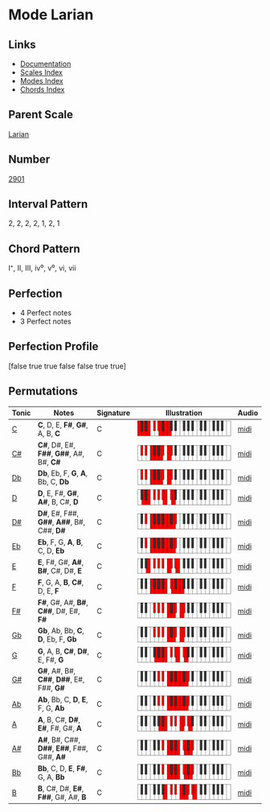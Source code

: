 # Mode Larian

## Links

- [Documentation](index.md)
- [Scales Index](Scales.md)
- [Modes Index](Modes.md)
- [Chords Index](Chords.md)

## Parent Scale

[Larian](ScaleLarian.md)

## Number

[2901](https://ianring.com/musictheory/scales/2901)

## Interval Pattern

2, 2, 2, 2, 1, 2, 1

## Chord Pattern

I⁺, II, III, iv⁰, v⁰, vi, vii

## Perfection

- 4 Perfect notes
- 3 Perfect notes

## Perfection Profile

[false true true false false true true]

## Permutations

| Tonic | Notes | Signature | Illustration | Audio |
|-------|-------|-----------|--------------|-------|
| [C](ModeCNaturalLarian.md) | **C**, D, E, **F#**, **G#**, A, B, **C** | C | ![CNaturalLarian](ModeCNaturalLarian.png) | [midi](https://github.com/edipermadi/music/blob/main/docs/ModeCNaturalLarian.mid?raw=true) |
| [C#](ModeCSharpLarian.md) | **C#**, D#, E#, **F##**, **G##**, A#, B#, **C#** | C | ![CSharpLarian](ModeCSharpLarian.png) | [midi](https://github.com/edipermadi/music/blob/main/docs/ModeCSharpLarian.mid?raw=true) |
| [Db](ModeDFlatLarian.md) | **Db**, Eb, F, **G**, **A**, Bb, C, **Db** | C | ![DFlatLarian](ModeDFlatLarian.png) | [midi](https://github.com/edipermadi/music/blob/main/docs/ModeDFlatLarian.mid?raw=true) |
| [D](ModeDNaturalLarian.md) | **D**, E, F#, **G#**, **A#**, B, C#, **D** | C | ![DNaturalLarian](ModeDNaturalLarian.png) | [midi](https://github.com/edipermadi/music/blob/main/docs/ModeDNaturalLarian.mid?raw=true) |
| [D#](ModeDSharpLarian.md) | **D#**, E#, F##, **G##**, **A##**, B#, C##, **D#** | C | ![DSharpLarian](ModeDSharpLarian.png) | [midi](https://github.com/edipermadi/music/blob/main/docs/ModeDSharpLarian.mid?raw=true) |
| [Eb](ModeEFlatLarian.md) | **Eb**, F, G, **A**, **B**, C, D, **Eb** | C | ![EFlatLarian](ModeEFlatLarian.png) | [midi](https://github.com/edipermadi/music/blob/main/docs/ModeEFlatLarian.mid?raw=true) |
| [E](ModeENaturalLarian.md) | **E**, F#, G#, **A#**, **B#**, C#, D#, **E** | C | ![ENaturalLarian](ModeENaturalLarian.png) | [midi](https://github.com/edipermadi/music/blob/main/docs/ModeENaturalLarian.mid?raw=true) |
| [F](ModeFNaturalLarian.md) | **F**, G, A, **B**, **C#**, D, E, **F** | C | ![FNaturalLarian](ModeFNaturalLarian.png) | [midi](https://github.com/edipermadi/music/blob/main/docs/ModeFNaturalLarian.mid?raw=true) |
| [F#](ModeFSharpLarian.md) | **F#**, G#, A#, **B#**, **C##**, D#, E#, **F#** | C | ![FSharpLarian](ModeFSharpLarian.png) | [midi](https://github.com/edipermadi/music/blob/main/docs/ModeFSharpLarian.mid?raw=true) |
| [Gb](ModeGFlatLarian.md) | **Gb**, Ab, Bb, **C**, **D**, Eb, F, **Gb** | C | ![GFlatLarian](ModeGFlatLarian.png) | [midi](https://github.com/edipermadi/music/blob/main/docs/ModeGFlatLarian.mid?raw=true) |
| [G](ModeGNaturalLarian.md) | **G**, A, B, **C#**, **D#**, E, F#, **G** | C | ![GNaturalLarian](ModeGNaturalLarian.png) | [midi](https://github.com/edipermadi/music/blob/main/docs/ModeGNaturalLarian.mid?raw=true) |
| [G#](ModeGSharpLarian.md) | **G#**, A#, B#, **C##**, **D##**, E#, F##, **G#** | C | ![GSharpLarian](ModeGSharpLarian.png) | [midi](https://github.com/edipermadi/music/blob/main/docs/ModeGSharpLarian.mid?raw=true) |
| [Ab](ModeAFlatLarian.md) | **Ab**, Bb, C, **D**, **E**, F, G, **Ab** | C | ![AFlatLarian](ModeAFlatLarian.png) | [midi](https://github.com/edipermadi/music/blob/main/docs/ModeAFlatLarian.mid?raw=true) |
| [A](ModeANaturalLarian.md) | **A**, B, C#, **D#**, **E#**, F#, G#, **A** | C | ![ANaturalLarian](ModeANaturalLarian.png) | [midi](https://github.com/edipermadi/music/blob/main/docs/ModeANaturalLarian.mid?raw=true) |
| [A#](ModeASharpLarian.md) | **A#**, B#, C##, **D##**, **E##**, F##, G##, **A#** | C | ![ASharpLarian](ModeASharpLarian.png) | [midi](https://github.com/edipermadi/music/blob/main/docs/ModeASharpLarian.mid?raw=true) |
| [Bb](ModeBFlatLarian.md) | **Bb**, C, D, **E**, **F#**, G, A, **Bb** | C | ![BFlatLarian](ModeBFlatLarian.png) | [midi](https://github.com/edipermadi/music/blob/main/docs/ModeBFlatLarian.mid?raw=true) |
| [B](ModeBNaturalLarian.md) | **B**, C#, D#, **E#**, **F##**, G#, A#, **B** | C | ![BNaturalLarian](ModeBNaturalLarian.png) | [midi](https://github.com/edipermadi/music/blob/main/docs/ModeBNaturalLarian.mid?raw=true) |
